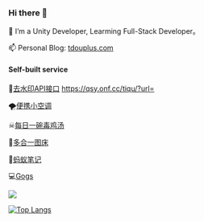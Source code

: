 ### Hi there 👋

🌱 I’m a Unity Developer, Learming Full-Stack Developer。

📫 Personal Blog: [tdouplus.com](https://www.tdouplus.com) 


#### Self-built service

🚱[去水印API接口](https://qsy.onf.cc/tiqu/?url=) https://qsy.onf.cc/tiqu/?url=

🌪[便携小空调](https://ac.onf.cc/)

☠[每日一碗毒鸡汤](https://www.tdouplus.com/soul/)

🧩[多合一图床](https://pic.onf.cc)

📒[蚂蚁笔记](https://note.onf.cc)

💻[Gogs](git.onf.cc)


![](https://github-readme-stats.vercel.app/api?username=tdouguo&theme=dark)

[![Top Langs](https://github-readme-stats.vercel.app/api/top-langs/?username=tdouguo&layout=compact&theme=dark)](https://github.com/anuraghazra/github-readme-stats)
